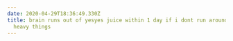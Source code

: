 ```yaml
---
date: 2020-04-29T18:36:49.330Z
title: brain runs out of yesyes juice within 1 day if i dont run around or lift
  heavy things
---
```

